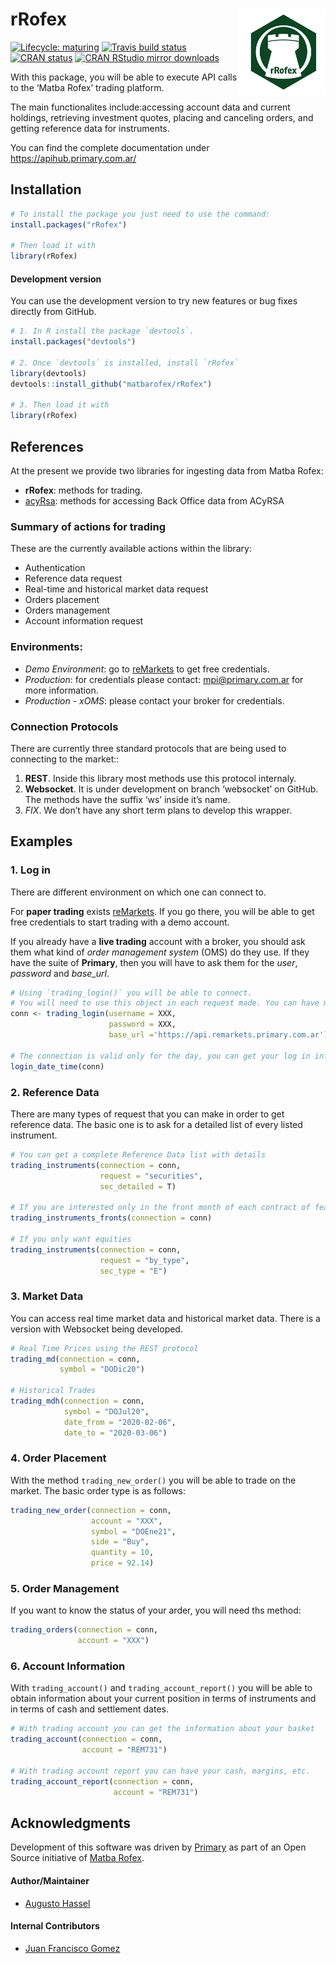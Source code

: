 
<!-- README.md is generated from README.Rmd. Please edit that file -->

# rRofex <img src='man/figures/logo.png' align="right" height="139"/>

<!-- badges: start -->

[![Lifecycle:
maturing](https://img.shields.io/badge/lifecycle-maturing-blue.svg)](https://www.tidyverse.org/lifecycle/#maturing)
[![Travis build
status](https://travis-ci.com/matbarofex/rRofex.svg?branch=master)](https://travis-ci.com/matbarofex/rRofex)
[![CRAN
status](https://www.r-pkg.org/badges/version/rRofex)](https://CRAN.R-project.org/package=rRofex)
[![CRAN RStudio mirror
downloads](https://cranlogs.r-pkg.org/badges/grand-total/rRofex?color=orange)](https://cran.r-project.org/package=rRofex)
<!-- badges: end -->

With this package, you will be able to execute API calls to the ‘Matba
Rofex’ trading platform.

The main functionalites include:accessing account data and current
holdings, retrieving investment quotes, placing and canceling orders,
and getting reference data for instruments.

You can find the complete documentation under
<https://apihub.primary.com.ar/>

## Installation

``` r
# To install the package you just need to use the command:
install.packages("rRofex")

# Then load it with
library(rRofex)
```

#### Development version

You can use the development version to try new features or bug fixes
directly from GitHub.

``` r
# 1. In R install the package `devtools`.
install.packages("devtools")

# 2. Once `devtools` is installed, install `rRofex`
library(devtools)
devtools::install_github("matbarofex/rRofex")

# 3. Then load it with
library(rRofex)
```

## References

At the present we provide two libraries for ingesting data from Matba
Rofex:

  - **rRofex**: methods for trading.
  - [acyRsa](https://github.com/matbarofex/acyrsa): methods for
    accessing Back Office data from ACyRSA

### Summary of actions for trading

These are the currently available actions within the library:

  - Authentication
  - Reference data request
  - Real-time and historical market data request
  - Orders placement
  - Orders management
  - Account information request

### Environments:

  - *Demo Environment*: go to
    [reMarkets](https://remarkets.primary.ventures/) to get free
    credentials.
  - *Production*: for credentials please contact: <mpi@primary.com.ar>
    for more information.
  - *Production - xOMS*: please contact your broker for credentials.

### Connection Protocols

There are currently three standard protocols that are being used to
connecting to the market::

1.  **REST**. Inside this library most methods use this protocol
    internaly.
2.  **Websocket**. It is under development on branch ‘websocket’ on
    GitHub. The methods have the suffix ‘ws’ inside it’s name.
3.  *FIX*. We don’t have any short term plans to develop this wrapper.

## Examples

### 1\. Log in

There are different environment on which one can connect to.

For **paper trading** exists
[reMarkets](https://remarkets.primary.ventures/). If you go there, you
will be able to get free credentials to start trading with a demo
account.

If you already have a **live trading** account with a broker, you should
ask them what kind of *order management system* (OMS) do they use. If
they have the suite of **Primary**, then you will have to ask them for
the *user*, *password* and *base\_url*.

``` r
# Using `trading_login()` you will be able to connect. 
# You will need to use this object in each request made. You can have multiple connections simultaneously.
conn <- trading_login(username = XXX, 
                      password = XXX, 
                      base_url ='https://api.remarkets.primary.com.ar')

# The connection is valid only for the day, you can get your log in information with `login_date_time()`
login_date_time(conn)
```

### 2\. Reference Data

There are many types of request that you can make in order to get
reference data. The basic one is to ask for a detailed list of every
listed instrument.

``` r
# You can get a complete Reference Data list with details
trading_instruments(connection = conn, 
                    request = "securities", 
                    sec_detailed = T)

# If you are interested only in the front month of each contract of features, you can try
trading_instruments_fronts(connection = conn)

# If you only want equities
trading_instruments(connection = conn, 
                    request = "by_type", 
                    sec_type = "E")
```

### 3\. Market Data

You can access real time market data and historical market data. There
is a version with Websocket being developed.

``` r
# Real Time Prices using the REST protocol
trading_md(connection = conn, 
           symbol = "DODic20")

# Historical Trades
trading_mdh(connection = conn, 
            symbol = "DOJul20", 
            date_from = "2020-02-06", 
            date_to = "2020-03-06")
```

### 4\. Order Placement

With the method `trading_new_order()` you will be able to trade on the
market. The basic order type is as follows:

``` r
trading_new_order(connection = conn, 
                  account = "XXX", 
                  symbol = "DOEne21", 
                  side = "Buy", 
                  quantity = 10, 
                  price = 92.14)
```

### 5\. Order Management

If you want to know the status of your arder, you will need ths method:

``` r
trading_orders(connection = conn, 
               account = "XXX")
```

### 6\. Account Information

With `trading_account()` and `trading_account_report()` you will be able
to obtain information about your current position in terms of
instruments and in terms of cash and settlement dates.

``` r
# With trading account you can get the information about your basket
trading_account(connection = conn, 
                account = "REM731")

# With trading account report you can have your cash, margins, etc.
trading_account_report(connection = conn, 
                       account = "REM731")
```

## Acknowledgments

Development of this software was driven by
[Primary](https://www.primary.com.ar/) as part of an Open Source
initiative of [Matba Rofex](https://matbarofex.com.ar/).

#### Author/Maintainer

  - [Augusto Hassel](https://github.com/augustohassel)

#### Internal Contributors

  - [Juan Francisco Gomez](https://github.com/jfgomezok)

